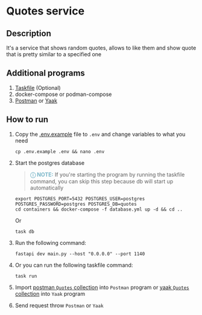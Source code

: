 # Quotes service

## Description

It's a service that shows random quotes, allows to like them and show quote that is pretty similar to a specified one

## Additional programs

1. [Taskfile](https://taskfile.dev/installation/) (Optional)
2. docker-compose or podman-compose
3. [Postman](https://www.postman.com/downloads/) or [Yaak](https://yaak.app/download)

## How to run

1. Copy the [.env.example](.env.example) file to `.env` and change variables to what you need

   ```shell
   cp .env.example .env && nano .env
   ```

2. Start the postgres database

   > **<span style="color:#79b6c9">ⓘ NOTE:</span>** If you're starting the program by running the taskfile command, you
   can skip this step because db will start up automatically

   ```shell
   export POSTGRES_PORT=5432 POSTGRES_USER=postgres POSTGRES_PASSWORD=postgres POSTGRES_DB=quotes
   cd containers && docker-compose -f database.yml up -d && cd ..
   ```

   Or

   ```shell
   task db
   ```

3. Run the following command:

    ```shell
    fastapi dev main.py --host "0.0.0.0" --port 1140
    ```

4. Or you can run the following taskfile command:

    ```shell
    task run
    ```

5. Import [postman `Quotes` collection](./requests/Quotes.postman_collection.json) into `Postman` program or [yaak `Quotes` collection](./requests/yaak.quotes.json) into `Yaak` program
6. Send request throw `Postman` or `Yaak`
